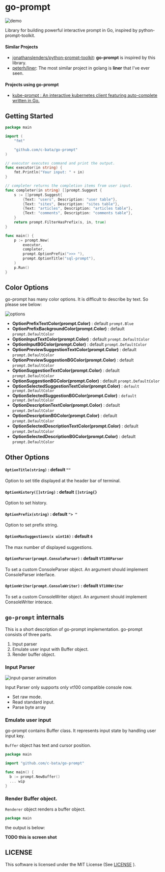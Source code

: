 # go-prompt

![demo](./_resources/demo.gif)

Library for building powerful interactive prompt in Go, inspired by python-prompt-toolkit.

#### Similar Projects

* [jonathanslenders/python-prompt-toolkit](https://github.com/jonathanslenders/python-prompt-toolkit): **go-prompt** is inspired by this library.
* [peterh/liner](https://github.com/peterh/liner): The most similar project in golang is **liner** that I've ever seen.

#### Projects using go-prompt

* [kube-prompt : An interactive kubernetes client featuring auto-complete written in Go.](https://github.com/c-bata/kube-prompt)

## Getting Started

```go
package main

import (
	"fmt"

	"github.com/c-bata/go-prompt"
)

// executor executes command and print the output.
func executor(in string) {
	fmt.Println("Your input: " + in)
}

// completer returns the completion items from user input.
func completer(in string) []prompt.Suggest {
	s := []prompt.Suggest{
		{Text: "users", Description: "user table"},
		{Text: "sites", Description: "sites table"},
		{Text: "articles", Description: "articles table"},
		{Text: "comments", Description: "comments table"},
	}
	return prompt.FilterHasPrefix(s, in, true)
}

func main() {
	p := prompt.New(
		executor,
		completer,
		prompt.OptionPrefix(">>> "),
		prompt.OptionTitle("sql-prompt"),
	)
	p.Run()
}
```

## Color Options

go-prompt has many color options.
It is difficult to describe by text. So please see below:

![options](./_resources/prompt-options.png)

* **OptionPrefixTextColor(prompt.Color)** : default `prompt.Blue`
* **OptionPrefixBackgroundColor(prompt.Color)** : default `prompt.DefaultColor`
* **OptionInputTextColor(prompt.Color)** : default `prompt.DefaultColor`
* **OptionInputBGColor(prompt.Color)** : default `prompt.DefaultColor`
* **OptionPreviewSuggestionTextColor(prompt.Color)** : default `prompt.DefaultColor`
* **OptionPreviewSuggestionBGColor(prompt.Color)** : default `prompt.DefaultColor`
* **OptionSuggestionTextColor(prompt.Color)** : default `prompt.DefaultColor`
* **OptionSuggestionBGColor(prompt.Color)** : default `prompt.DefaultColor`
* **OptionSelectedSuggestionTextColor(prompt.Color)** : `default prompt.DefaultColor`
* **OptionSelectedSuggestionBGColor(prompt.Color)** : `default prompt.DefaultColor`
* **OptionDescriptionTextColor(prompt.Color)** : default `prompt.DefaultColor`
* **OptionDescriptionBGColor(prompt.Color)** : default `prompt.DefaultColor`
* **OptionSelectedDescriptionTextColor(prompt.Color)** : default `prompt.DefaultColor`
* **OptionSelectedDescriptionBGColor(prompt.Color)** : default `prompt.DefaultColor`

## Other Options

#### `OptionTitle(string)` : default `""`
Option to set title displayed at the header bar of terminal.

#### `OptionHistory([]string)` : default `[]string{}`
Option to set history.

#### `OptionPrefix(string)` : default `"> "`
Option to set prefix string.

#### `OptionMaxSuggestions(x uint16)` : default `6`
The max number of displayed suggestions.

#### `OptionParser(prompt.ConsoleParser)` : default `VT100Parser`
To set a custom ConsoleParser object.
An argument should implement ConsoleParser interface.

#### `OptionWriter(prompt.ConsoleWriter)` : default `VT100Writer`
To set a custom ConsoleWriter object.
An argument should implement ConsoleWriter interace.


## `go-prompt` internals

This is a short description of go-prompt implementation.
go-prompt consists of three parts.

1. Input parser
2. Emulate user input with Buffer object.
3. Render buffer object.

### Input Parser

![input-parser animation](./_resources/input-parser.gif)

Input Parser only supports only vt100 compatible console now.

* Set raw mode.
* Read standard input.
* Parse byte array

### Emulate user input

go-prompt contains Buffer class.
It represents input state by handling user input key.

`Buffer` object has text and cursor position.

```go
package main

import "github.com/c-bata/go-prompt"

func main() {
  b := prompt.NewBuffer()
  ... wip
}
```

### Render Buffer object.

`Renderer` object renders a buffer object.

```go
package main
```

the output is below:

**TODO this is screen shot**

## LICENSE

This software is licensed under the MIT License (See [LICENSE](./LICENSE) ).
